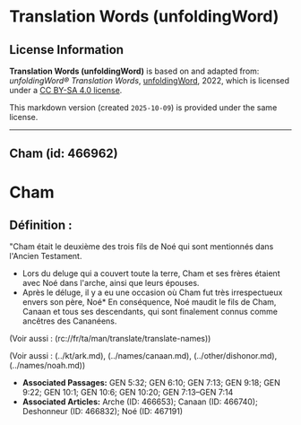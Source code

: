 # Translation Words (unfoldingWord)

## License Information

**Translation Words (unfoldingWord)** is based on and adapted from: _unfoldingWord® Translation Words_, [unfoldingWord](https://unfoldingword.org/utw), 2022, which is licensed under a [CC BY-SA 4.0 license](https://creativecommons.org/licenses/by-sa/4.0/legalcode.en).

This markdown version (created `2025-10-09`) is provided under the same license.



--------------------------------

## Cham (id: 466962)

Cham
====

Définition :
------------

"Cham était le deuxième des trois fils de Noé qui sont mentionnés dans l'Ancien Testament.

* Lors du deluge qui a couvert toute la terre, Cham et ses frères étaient avec Noé dans l'arche, ainsi que leurs épouses.
* Après le déluge, il y a eu une occasion où Cham fut très irrespectueux envers son père, Noé\* En conséquence, Noé maudit le fils de Cham, Canaan et tous ses descendants, qui sont finalement connus comme ancêtres des Cananéens.

(Voir aussi : (rc://fr/ta/man/translate/translate\-names))

(Voir aussi : (../kt/ark.md), (../names/canaan.md), (../other/dishonor.md), (../names/noah.md))

* **Associated Passages:** GEN 5:32; GEN 6:10; GEN 7:13; GEN 9:18; GEN 9:22; GEN 10:1; GEN 10:6; GEN 10:20; GEN 7:13–GEN 7:14
* **Associated Articles:** Arche (ID: 466653); Canaan (ID: 466740); Deshonneur  (ID: 466832); Noé (ID: 467191)

